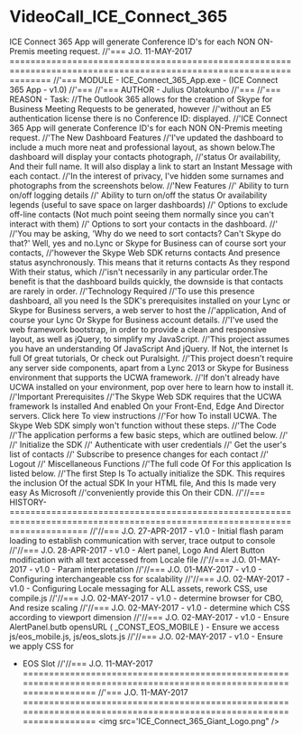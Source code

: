 # VideoCall_ICE_Connect_365
ICE Connect 365 App will generate Conference ID's for each NON ON-Premis meeting request.
<span>
//'=== J.O. 11-MAY-2017 ====================================================================================================================
//'=== MODULE - ICE_Connect_365_App.exe - (ICE Connect 365 App -  v1.0)
//'===
//'=== AUTHOR - Julius Olatokunbo
//'===
//'=== REASON - Task:
//The Outlook 365 allows for the creation of Skype for Business Meeting Requests to be generated, however
//'without an E5 authentication license there is no Conference ID: displayed.
//'ICE Connect 365 App will generate Conference ID's for each NON ON-Premis meeting request.
//'The New Dashboard Features
//'I've updated the dashboard to include a much more neat and professional layout, as shown below.The dashboard will display your contacts photograph,
//'status Or availability, And their full name. It will also display a link to start an Instant Message with each contact.
//'In the interest of privacy, I've hidden some surnames and photographs from the screenshots below.
//'New Features
//'    Ability to turn on/off logging details
//'    Ability to turn on/off the status Or availability legends (useful to save space on larger dashboards)
//'    Options to exclude off-line contacts (Not much point seeing them normally since you can't interact with them)
//'    Options to sort your contacts in the dashboard.
//'
//'You may be asking, 'Why do we need to sort contacts? Can't Skype do that?' Well, yes and no.Lync or Skype for Business can of course sort your contacts,
//'however the Skype Web SDK returns contacts And presence status asynchronously. This means that it returns contacts As they respond With their status, which
//'isn't necessarily in any particular order.The benefit is that the dashboard builds quickly, the downside is that contacts are rarely in order.
//'Technology Required
//'To use this presence dashboard, all you need Is the SDK's prerequisites installed on your Lync or Skype for Business servers, a web server to host the
//'application, And of course your Lync Or Skype for Business account details.
//'I've used the web framework bootstrap, in order to provide a clean and responsive layout, as well as jQuery, to simplify my JavaScript.
//'This project assumes you have an understanding Of JavaScript And jQuery. If Not, the internet Is full Of great tutorials, Or check out Puralsight.
//'This project doesn't require any server side components, apart from a Lync 2013 or Skype for Business environment that supports the UCWA framework.
//'If don't already have UCWA installed on your environment, pop over here to learn how to install it.
//'Important Prerequisites
//'The Skype Web SDK requires that the UCWA framework Is installed And enabled On your Front-End, Edge And Director servers. Click here To view instructions
//'For how To install UCWA. The Skype Web SDK simply won't function without these steps.
//'The Code
//'The application performs a few basic steps, which are outlined below.
//'
//'    Initialize the SDK
//'    Authenticate with user credentials
//'    Get the user's list of contacts
//'    Subscribe to presence changes for each contact
//'    Logout
//'    Miscellaneous Functions
//'The full code Of For this application Is listed below.
//'The first Step Is To actually initialize the SDK. This requires the inclusion Of the actual SDK In your HTML file, And this Is made very easy As Microsoft
//'conveniently provide this On their CDN.
//'//=== HISTORY-===========================================================================================================================
//'//=== J.O. 27-APR-2017 - v1.0 - Initial flash param loading to establish communication with server, trace output to console
//'//=== J.O. 28-APR-2017 - v1.0 - Alert panel, Logo And Alert Button modification with all text accessed from Locale file
//'//=== J.O. 01-MAY-2017 - v1.0 - Param interpretation
//'//=== J.O. 01-MAY-2017 - v1.0 - Configuring interchangeable css for scalability
//'//=== J.O. 02-MAY-2017 - v1.0 - Configuring Locale messaging for ALL assets, rework CSS, use compile.js
//'//=== J.O. 02-MAY-2017 - v1.0 - determine browser for CBO, And resize scaling
//'//=== J.O. 02-MAY-2017 - v1.0 - determine which CSS according to viewport dimension
//'//=== J.O. 02-MAY-2017 - v1.0 - Ensure AlertPanel.butb opensURL ( _CONST_EOS_MOBILE ) - Ensure we access js/eos_mobile.js, js/eos_slots.js
//'//=== J.O. 02-MAY-2017 - v1.0 - Ensure we apply CSS for <UL><LI> EOS Slot
//'//=== J.O. 11-MAY-2017 ====================================================================================================================
//'=== J.O. 11-MAY-2017 ====================================================================================================================
</span>
<img src='ICE_Connect_365_Giant_Logo.png" />
